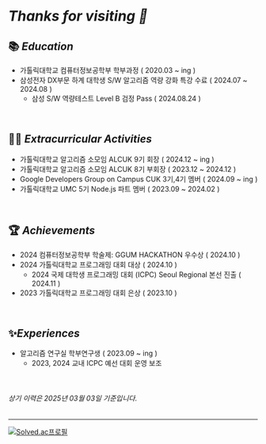
# *Thanks for visiting 👋*

## 📚 *Education*

- 가톨릭대학교 컴퓨터정보공학부 학부과정 ( 2020.03 ~ ing )
- 삼성전자 DX부문 하계 대학생 S/W 알고리즘 역량 강화 특강 수료 ( 2024.07 ~ 2024.08 )
   - 삼성 S/W 역량테스트 Level B 검정 Pass ( 2024.08.24 )

<br/>

## 👨‍💻 *Extracurricular Activities*

- 가톨릭대학교 알고리즘 소모임 ALCUK 9기 회장 ( 2024.12 ~ ing ) 
- 가톨릭대학교 알고리즘 소모임 ALCUK 8기 부회장 ( 2023.12 ~ 2024.12 )
- Google Developers Group on Campus CUK 3기,4기 멤버 ( 2024.09 ~ ing )
- 가톨릭대학교 UMC 5기 Node.js 파트 멤버 ( 2023.09 ~ 2024.02 )

<br/>

## 🏆 *Achievements*

- 2024 컴퓨터정보공학부 학술제: GGUM HACKATHON 우수상 ( 2024.10 )
- 2024 가톨릭대학교 프로그래밍 대회 대상 ( 2024.10 )
   - 2024 국제 대학생 프로그래밍 대회 (ICPC) Seoul Regional 본선 진출 ( 2024.11 )   
- 2023 가톨릭대학교 프로그래밍 대회 은상 ( 2023.10 )

<br/>

## ✨*Experiences*

- 알고리즘 연구실 학부연구생 ( 2023.09 ~ ing )
   - 2023, 2024 교내 ICPC 예선 대회 운영 보조

<br/>

###### *상기 이력은 2025년 03월 03일 기준입니다.*
---

[![Solved.ac프로필](http://mazassumnida.wtf/api/v2/generate_badge?boj=gh08077)](https://solved.ac/gh08077)
<!-- <img src="http://mazandi.herokuapp.com/api?handle=gh08077&theme=warm"/> -->





<!--
<a herf="https://5-ms.tistory.com/"><img src="https://img.shields.io/badge/Tistory-000000?style=flat-square&logo=Tistory&logoColor=white"/></a>
<a herf="https://5-ms.tistory.com/"><img src="https://img.shields.io/badge/Instagram-E4405F?style=flat-square&logo=Instagram&logoColor=white"/></a>
-->

<!--
**oms01/oms01** is a ✨ _special_ ✨ repository because its `README.md` (this file) appears on your GitHub profile.

Here are some ideas to get you started:

- 🔭 I’m currently working on ...
- 🌱 I’m currently learning ...
- 👯 I’m looking to collaborate on ...
- 🤔 I’m looking for help with ...
- 💬 Ask me about ...
- 📫 How to reach me: ...
- 😄 Pronouns: ...
- ⚡ Fun fact: ...
-->
